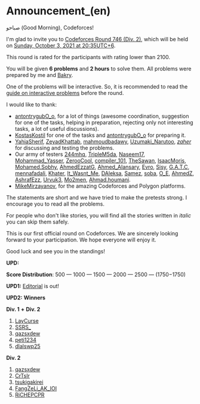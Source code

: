 # Announcement_(en)

صباحو (Good Morning), Codeforces!

I'm glad to invite you to [Codeforces Round 746 (Div. 2)](https://codeforces.com/contest/1592 "Codeforces Round 746 (Div. 2)"), which will be held on [Sunday, October 3, 2021 at 20:35UTC+6](https://codeforces.com/https://www.timeanddate.com/worldclock/fixedtime.html?day=3&month=10&year=2021&hour=17&min=35&sec=0&p1=166).

This round is rated for the participants with rating lower than 2100.

You will be given **6 problems** and **2 hours** to solve them. All problems were prepared by me and [Bakry](https://codeforces.com/profile/Bakry "Мастер Bakry").

One of the problems will be interactive. So, it is recommended to read the [guide on interactive problems](https://codeforces.com/blog/entry/45307) before the round.

I would like to thank:

 * [antontrygubO_o](https://codeforces.com/profile/antontrygubO_o "Легендарный гроссмейстер antontrygubO_o"), for a lot of things (awesome coordination, suggestion for one of the tasks, helping in preparation, rejecting only not interesting tasks, a lot of useful discussions).
* [KostasKostil](https://codeforces.com/profile/KostasKostil "Международный гроссмейстер KostasKostil") for one of the tasks and [antontrygubO_o](https://codeforces.com/profile/antontrygubO_o "Легендарный гроссмейстер antontrygubO_o") for preparing it.
* [YahiaSherif](https://codeforces.com/profile/YahiaSherif "Мастер YahiaSherif"), [ZeyadKhattab](https://codeforces.com/profile/ZeyadKhattab "Кандидат в мастера ZeyadKhattab"), [mahmoudbadawy](https://codeforces.com/profile/mahmoudbadawy "Мастер mahmoudbadawy"), [Uzumaki_Narutoo](https://codeforces.com/profile/Uzumaki_Narutoo "Кандидат в мастера Uzumaki_Narutoo"), [_zaher_](https://codeforces.com/profile/_zaher_ "Эксперт _zaher_") for discussing and testing the problems.
* Our army of testers [244mhq](https://codeforces.com/profile/244mhq "Легендарный гроссмейстер 244mhq"), [TripleM5da](https://codeforces.com/profile/TripleM5da "Гроссмейстер TripleM5da"), [Naseem17](https://codeforces.com/profile/Naseem17 "Мастер Naseem17"), [Mohammad_Yasser](https://codeforces.com/profile/Mohammad_Yasser "Мастер Mohammad_Yasser"), [ZerooCool](https://codeforces.com/profile/ZerooCool "Мастер ZerooCool"), [compiler_101](https://codeforces.com/profile/compiler_101 "Мастер compiler_101"), [TheSawan](https://codeforces.com/profile/TheSawan "Мастер TheSawan"), [IsaacMoris](https://codeforces.com/profile/IsaacMoris "Мастер IsaacMoris"), [Mohamed.Sobhy](https://codeforces.com/profile/Mohamed.Sobhy "Мастер Mohamed.Sobhy"), [AhmedEzzatG](https://codeforces.com/profile/AhmedEzzatG "Кандидат в мастера AhmedEzzatG"), [Ahmed_AIansary](https://codeforces.com/profile/Ahmed_AIansary "Кандидат в мастера Ahmed_AIansary"), [Evro](https://codeforces.com/profile/Evro "Кандидат в мастера Evro"), [Sisy](https://codeforces.com/profile/Sisy "Кандидат в мастера Sisy"), [G.A.T.C](https://codeforces.com/profile/G.A.T.C "Кандидат в мастера G.A.T.C"), [mennafadali](https://codeforces.com/profile/mennafadali "Кандидат в мастера mennafadali"), [Khater](https://codeforces.com/profile/Khater "Эксперт Khater"), [It_Wasnt_Me](https://codeforces.com/profile/It_Wasnt_Me "Эксперт It_Wasnt_Me"), [DAleksa](https://codeforces.com/profile/DAleksa "Эксперт DAleksa"), [Samez](https://codeforces.com/profile/Samez "Эксперт Samez"), [soba](https://codeforces.com/profile/soba "Эксперт soba"), [O_E](https://codeforces.com/profile/O_E "Эксперт O_E"), [AhmedZ](https://codeforces.com/profile/AhmedZ "Эксперт AhmedZ"), [AshrafEzz](https://codeforces.com/profile/AshrafEzz "Специалист AshrafEzz"), [Urvuk3](https://codeforces.com/profile/Urvuk3 "Специалист Urvuk3"), [Mo2men](https://codeforces.com/profile/Mo2men "Специалист Mo2men"), [Ahmad.houmani](https://codeforces.com/profile/Ahmad.houmani "Новичок Ahmad.houmani").
* [MikeMirzayanov](https://codeforces.com/profile/MikeMirzayanov "Штаб, MikeMirzayanov"), for the amazing Codeforces and Polygon platforms.

The statements are short and we have tried to make the pretests strong. I encourage you to read all the problems.

For people who don't like stories, you will find all the stories written in *italic* you can skip them safely.

This is our first official round on Codeforces. We are sincerely looking forward to your participation. We hope everyone will enjoy it.

Good luck and see you in the standings!

**UPD:**

**Score Distribution**: 500 — 1000 — 1500 — 2000 — 2500 — (1750−1750)

**UPD1:** [Editorial](Tutorial_(en).md) is out!

**UPD2:** **Winners**

**Div. 1** **+** **Div. 2**

 1. [LayCurse](https://codeforces.com/profile/LayCurse "Международный гроссмейстер LayCurse")
2. [SSRS_](https://codeforces.com/profile/SSRS_ "Легендарный гроссмейстер SSRS_")
3. [qazsxdew](https://codeforces.com/profile/qazsxdew "Новичок qazsxdew")
4. [peti1234](https://codeforces.com/profile/peti1234 "Международный гроссмейстер peti1234")
5. [dlalswp25](https://codeforces.com/profile/dlalswp25 "Международный гроссмейстер dlalswp25")

**Div. 2**

 1. [qazsxdew](https://codeforces.com/profile/qazsxdew "Новичок qazsxdew")
2. [CrTsIr](https://codeforces.com/profile/CrTsIr "Мастер CrTsIr")
3. [tsukigakirei](https://codeforces.com/profile/tsukigakirei "Новичок tsukigakirei")
4. [FangZeLi_AK_IOI](https://codeforces.com/profile/FangZeLi_AK_IOI "Эксперт FangZeLi_AK_IOI")
5. [RiCHEPCPR](https://codeforces.com/profile/RiCHEPCPR "Ученик RiCHEPCPR")
